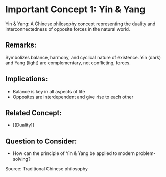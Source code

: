# Important Concept 1: Yin & Yang

Yin & Yang: A Chinese philosophy concept representing the duality and interconnectedness of opposite forces in the natural world.

## Remarks:
Symbolizes balance, harmony, and cyclical nature of existence. Yin (dark) and Yang (light) are complementary, not conflicting, forces.

## Implications:
- Balance is key in all aspects of life
- Opposites are interdependent and give rise to each other

## Related Concept:
- [[Duality]]

## Question to Consider:
- How can the principle of Yin & Yang be applied to modern problem-solving?

Source: Traditional Chinese philosophy
